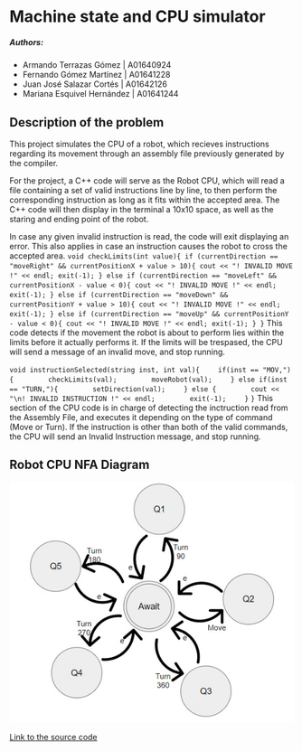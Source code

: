 # Machine state and CPU simulator

##### Authors:
- Armando Terrazas Gómez | A01640924
- Fernando Gómez Martínez | A01641228
- Juan José Salazar Cortés | A01642126
- Mariana Esquivel Hernández | A01641244

## Description of the problem
This project simulates the CPU of a robot, which recieves instructions regarding its movement through an assembly file previously generated by the compiler.

For the project, a C++ code will serve as the Robot CPU, which will read a file containing a set of valid instructions line by line, to then perform the corresponding instruction as long as it fits within the accepted area. The C++ code will then display in the terminal a 10x10 space, as well as the staring and ending point of the robot.

In case any given invalid instruction is read, the code will exit displaying an error. This also applies in case an instruction causes the robot to cross the accepted area.
`void checkLimits(int value){
    if (currentDirection == "moveRight" && currentPositionX + value > 10){
        cout << "! INVALID MOVE !" << endl;
        exit(-1);
    }
    else if (currentDirection == "moveLeft" && currentPositionX - value < 0){
        cout << "! INVALID MOVE !" << endl;
        exit(-1);
    }
    else if (currentDirection == "moveDown" && currentPositionY + value > 10){
        cout << "! INVALID MOVE !" << endl;
        exit(-1);
    }
    else if (currentDirection == "moveUp" && currentPositionY - value < 0){
        cout << "! INVALID MOVE !" << endl;
        exit(-1);
    }
}`
This code detects if the movement the robot is about to perform lies within the limits before it actually performs it. If the limits will be trespased, the CPU will send a message of an invalid move, and stop running.

`void instructionSelected(string inst, int val){`
`    if(inst == "MOV,"){`
`        checkLimits(val);`
`        moveRobot(val);`
`    } else if(inst == "TURN,"){`
`        setDirection(val);`
`    } else {`
`        cout << "\n! INVALID INSTRUCTION !" << endl;`
`        exit(-1);`
`    }`
`}`
This section of the CPU code is in charge of detecting the inctruction read from the Assembly File, and executes it depending on the type of command (Move or Turn). If the instruction is other than both of the valid commands, the CPU will send an Invalid Instruction message, and stop running.


## Robot CPU NFA Diagram
![My Little Robot NFA Diagram](NFA.jpg)

[Link to the source code](https://github.com/juanjosalco/My_Little_Robot)
